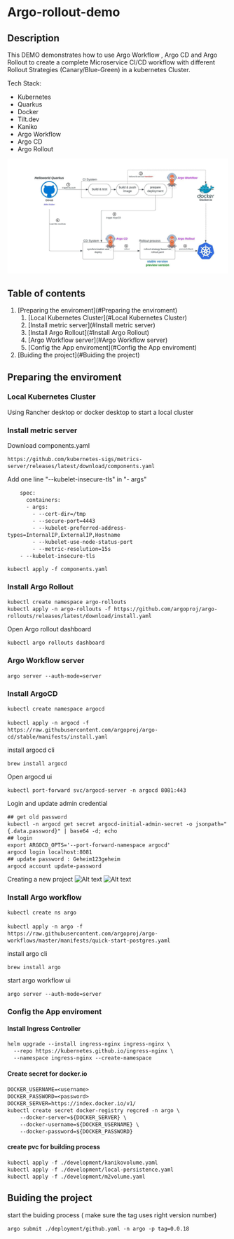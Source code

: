 # Argo-rollout-demo
## Description
This DEMO demonstrates how to use Argo Workflow , Argo CD and Argo Rollout to create a complete Microservice CI/CD workflow with different Rollout Strategies (Canary/Blue-Green) in a kubernetes Cluster. 

Tech Stack:
- Kubernetes
- Quarkus
- Docker
- Tilt.dev
- Kaniko 
- Argo Workflow
- Argo CD
- Argo Rollout

![Alt text](/img/rollout-demo-process.jpeg?raw=true "Argo Rollout DEMO")


## Table of contents
1. [Preparing the enviroment](#Preparing the enviroment)
   1. [Local Kubernetes Cluster](#Local Kubernetes Cluster)
   2. [Install metric server](#Install metric server)
   3. [Install Argo Rollout](#Install Argo Rollout)
   4. [Argo Workflow server](#Argo Workflow server)
   5. [Config the App enviroment](#Config the App enviroment)
2. [Buiding the project](#Buiding the project)


## Preparing the enviroment
### Local Kubernetes Cluster
Using Rancher desktop or docker desktop to start a local cluster

### Install metric server

Download components.yaml 
````
https://github.com/kubernetes-sigs/metrics-server/releases/latest/download/components.yaml
````
Add one line "--kubelet-insecure-tls" in "- args" 
````
    spec:
      containers:
      - args:
        - --cert-dir=/tmp
        - --secure-port=4443
        - --kubelet-preferred-address-types=InternalIP,ExternalIP,Hostname
        - --kubelet-use-node-status-port
        - --metric-resolution=15s
 	- --kubelet-insecure-tls
````

````
kubectl apply -f components.yaml
````
### Install Argo Rollout

```
kubectl create namespace argo-rollouts
kubectl apply -n argo-rollouts -f https://github.com/argoproj/argo-rollouts/releases/latest/download/install.yaml
```

Open Argo rollout dashboard

```
kubectl argo rollouts dashboard
```


### Argo Workflow server

```
argo server --auth-mode=server
```

### Install ArgoCD 
````
kubectl create namespace argocd

kubectl apply -n argocd -f https://raw.githubusercontent.com/argoproj/argo-cd/stable/manifests/install.yaml
````
install argocd cli
````
brew install argocd
````


Open argocd ui
```
kubectl port-forward svc/argocd-server -n argocd 8081:443
````

Login and update admin credential
````
## get old password
kubectl -n argocd get secret argocd-initial-admin-secret -o jsonpath="{.data.password}" | base64 -d; echo
## login
export ARGOCD_OPTS='--port-forward-namespace argocd'
argocd login localhost:8081
## update password : Geheim123geheim
argocd account update-password 
````

Creating a new project
![Alt text](/img/argocd-setup-1.png?raw=true "step 1")
![Alt text](/img/argocd-setup-2.png?raw=true "step 1")


### Install Argo workflow
````
kubectl create ns argo

kubectl apply -n argo -f https://raw.githubusercontent.com/argoproj/argo-workflows/master/manifests/quick-start-postgres.yaml
````
install argo cli
````
brew install argo
````
start argo workflow ui
````
argo server --auth-mode=server
````

### Config the App enviroment

#### Install Ingress Controller
````
helm upgrade --install ingress-nginx ingress-nginx \
  --repo https://kubernetes.github.io/ingress-nginx \
  --namespace ingress-nginx --create-namespace
````

#### Create secret for docker.io
````
DOCKER_USERNAME=<username>
DOCKER_PASSWORD=<password>
DOCKER_SERVER=https://index.docker.io/v1/
kubectl create secret docker-registry regcred -n argo \
    --docker-server=${DOCKER_SERVER} \
    --docker-username=${DOCKER_USERNAME} \
    --docker-password=${DOCKER_PASSWORD}
````

#### create pvc for building process
````
kubectl apply -f ./development/kanikovolume.yaml
kubectl apply -f ./development/local-persistence.yaml
kubectl apply -f ./development/m2volume.yaml
````

## Buiding the project
start the buiding process ( make sure the tag uses right version number)
````
argo submit ./deployment/github.yaml -n argo -p tag=0.0.18
````

